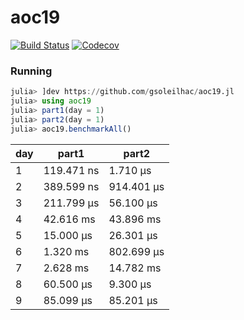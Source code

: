 # aoc19

[![Build Status](https://travis-ci.com/gsoleilhac/aoc19.jl.svg?branch=master)](https://travis-ci.com/gsoleilhac/aoc19.jl)
[![Codecov](https://codecov.io/gh/gsoleilhac/aoc19.jl/branch/master/graph/badge.svg)](https://codecov.io/gh/gsoleilhac/aoc19.jl)

### Running

```julia
julia> ]dev https://github.com/gsoleilhac/aoc19.jl
julia> using aoc19
julia> part1(day = 1)
julia> part2(day = 1)
julia> aoc19.benchmarkAll()
```

| day | part1      | part2      |
|-----|------------|------------|
| 1   | 119.471 ns | 1.710 μs   |
| 2   | 389.599 ns | 914.401 μs |
| 3   | 211.799 μs | 56.100 μs  |
| 4   | 42.616 ms  | 43.896 ms  |
| 5   | 15.000 μs  | 26.301 μs  |
| 6   | 1.320 ms   | 802.699 μs |
| 7   | 2.628 ms   | 14.782 ms  |
| 8   | 60.500 μs  | 9.300 μs   |
| 9   | 85.099 μs  | 85.201 μs  |
